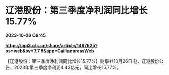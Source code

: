 # 辽港股份：第三季度净利润同比增长15.77%

**2023-10-26 09:45**

**https://api3.cls.cn/share/article/1497625?os=web&sv=7.7.5&app=CailianpressWeb**

【辽港股份：第三季度净利润同比增长15.77%】财联社10月26日电，辽港股份公告，2023年第三季度净利润4.43亿元，同比增长15.77%。